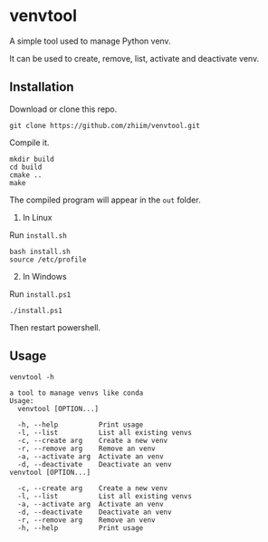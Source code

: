 # venvtool

A simple tool used to manage Python venv.

It can be used to create, remove, list, activate and deactivate venv.

## Installation

Download or clone this repo.

```shell
git clone https://github.com/zhiim/venvtool.git
```

Compile it.

```shell
mkdir build
cd build
cmake ..
make
```

The compiled program will appear in the `out` folder.

1. In Linux

Run `install.sh`

```shell
bash install.sh
source /etc/profile
```

2. In Windows

Run `install.ps1`

```shell
./install.ps1
```

Then restart powershell.

## Usage

```shell
venvtool -h

a tool to manage venvs like conda
Usage:
  venvtool [OPTION...]

  -h, --help          Print usage
  -l, --list          List all existing venvs
  -c, --create arg    Create a new venv
  -r, --remove arg    Remove an venv
  -a, --activate arg  Activate an venv
  -d, --deactivate    Deactivate an venv
venvtool [OPTION...]

  -c, --create arg    Create a new venv
  -l, --list          List all existing venvs
  -a, --activate arg  Activate an venv
  -d, --deactivate    Deactivate an venv
  -r, --remove arg    Remove an venv
  -h, --help          Print usage
```
